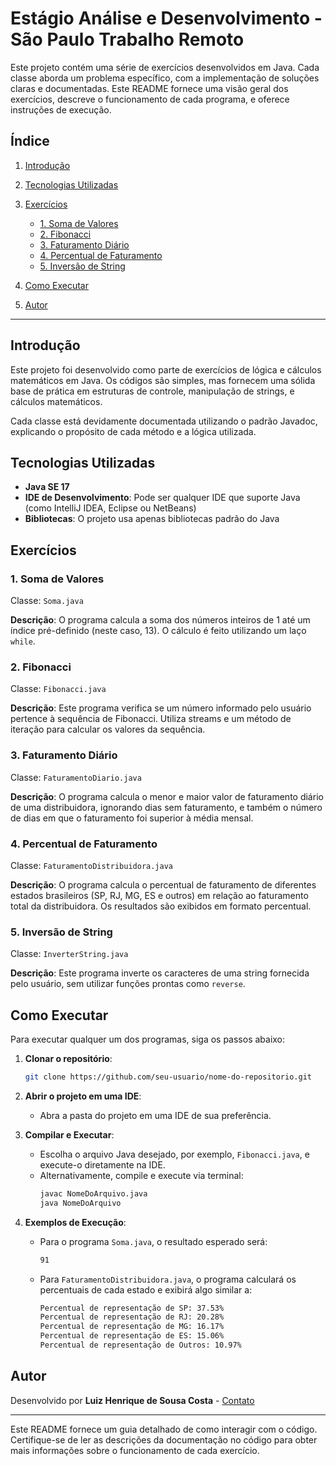 
# Estágio Análise e Desenvolvimento - São Paulo Trabalho Remoto

Este projeto contém uma série de exercícios desenvolvidos em Java. Cada classe aborda um problema específico, com a implementação de soluções claras e documentadas. Este README fornece uma visão geral dos exercícios, descreve o funcionamento de cada programa, e oferece instruções de execução.

## Índice

1. [Introdução](#introdução)
2. [Tecnologias Utilizadas](#tecnologias-utilizadas)
3. [Exercícios](#exercícios)
   - [1. Soma de Valores](#1-soma-de-valores)
   - [2. Fibonacci](#2-fibonacci)
   - [3. Faturamento Diário](#3-faturamento-diário)
   - [4. Percentual de Faturamento](#4-percentual-de-faturamento)
   - [5. Inversão de String](#5-inversão-de-string)
   
5. [Como Executar](#como-executar)
6. [Autor](#autor)

---

## Introdução

Este projeto foi desenvolvido como parte de exercícios de lógica e cálculos matemáticos em Java. Os códigos são simples, mas fornecem uma sólida base de prática em estruturas de controle, manipulação de strings, e cálculos matemáticos.

Cada classe está devidamente documentada utilizando o padrão Javadoc, explicando o propósito de cada método e a lógica utilizada.

## Tecnologias Utilizadas

- **Java SE 17**
- **IDE de Desenvolvimento**: Pode ser qualquer IDE que suporte Java (como IntelliJ IDEA, Eclipse ou NetBeans)
- **Bibliotecas**: O projeto usa apenas bibliotecas padrão do Java

## Exercícios

### 1. Soma de Valores

Classe: `Soma.java`

**Descrição**: O programa calcula a soma dos números inteiros de 1 até um índice pré-definido (neste caso, 13). O cálculo é feito utilizando um laço `while`.

### 2. Fibonacci

Classe: `Fibonacci.java`

**Descrição**: Este programa verifica se um número informado pelo usuário pertence à sequência de Fibonacci. Utiliza streams e um método de iteração para calcular os valores da sequência.

### 3. Faturamento Diário

Classe: `FaturamentoDiario.java`

**Descrição**: O programa calcula o menor e maior valor de faturamento diário de uma distribuidora, ignorando dias sem faturamento, e também o número de dias em que o faturamento foi superior à média mensal.

### 4. Percentual de Faturamento

Classe: `FaturamentoDistribuidora.java`

**Descrição**: O programa calcula o percentual de faturamento de diferentes estados brasileiros (SP, RJ, MG, ES e outros) em relação ao faturamento total da distribuidora. Os resultados são exibidos em formato percentual.

### 5. Inversão de String

Classe: `InverterString.java`

**Descrição**: Este programa inverte os caracteres de uma string fornecida pelo usuário, sem utilizar funções prontas como `reverse`.

## Como Executar

Para executar qualquer um dos programas, siga os passos abaixo:

1. **Clonar o repositório**:
   ```bash
   git clone https://github.com/seu-usuario/nome-do-repositorio.git
   ```

2. **Abrir o projeto em uma IDE**:
   - Abra a pasta do projeto em uma IDE de sua preferência.

3. **Compilar e Executar**:
   - Escolha o arquivo Java desejado, por exemplo, `Fibonacci.java`, e execute-o diretamente na IDE.
   - Alternativamente, compile e execute via terminal:
     ```bash
     javac NomeDoArquivo.java
     java NomeDoArquivo
     ```

4. **Exemplos de Execução**:
   - Para o programa `Soma.java`, o resultado esperado será:
     ```bash
     91
     ```

   - Para `FaturamentoDistribuidora.java`, o programa calculará os percentuais de cada estado e exibirá algo similar a:
     ```bash
     Percentual de representação de SP: 37.53%
     Percentual de representação de RJ: 20.28%
     Percentual de representação de MG: 16.17%
     Percentual de representação de ES: 15.06%
     Percentual de representação de Outros: 10.97%
     ```

## Autor

Desenvolvido por **Luiz Henrique de Sousa Costa** - [Contato](mailto:henrisousa7@hotmail.com)

---

Este README fornece um guia detalhado de como interagir com o código. Certifique-se de ler as descrições da documentação no código para obter mais informações sobre o funcionamento de cada exercício.
